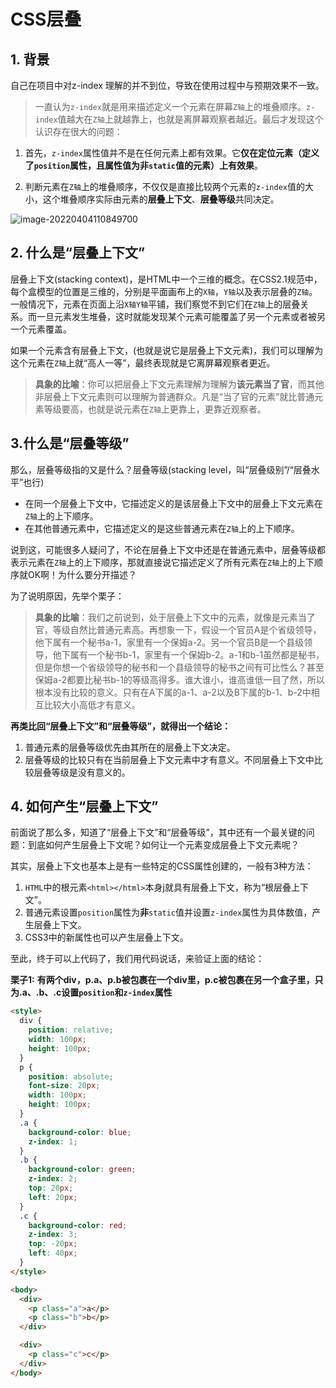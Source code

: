 # CSS层叠

## 1. 背景

自己在项目中对z-index 理解的并不到位，导致在使用过程中与预期效果不一致。

>一直认为`z-index`就是用来描述定义一个元素在屏幕`Z轴`上的堆叠顺序。`z-index`值越大在`Z轴`上就越靠上，也就是离屏幕观察者越近。最后才发现这个认识存在很大的问题：

1. 首先，`z-index`属性值并不是在任何元素上都有效果。它**仅在定位元素（定义了`position`属性，且属性值为非`static`值的元素）上有效果**。

2. 判断元素在`Z轴`上的堆叠顺序，不仅仅是直接比较两个元素的`z-index`值的大小，这个堆叠顺序实际由元素的**层叠上下文**、**层叠等级**共同决定。

![image-20220404110849700](https://cdn.jsdelivr.net/gh/MrJackC/PicGoImages/other/202404230900432.png)

## 2. 什么是“层叠上下文”

层叠上下文(stacking context)，是HTML中一个三维的概念。在CSS2.1规范中，每个盒模型的位置是三维的，分别是平面画布上的`X轴`，`Y轴`以及表示层叠的`Z轴`。一般情况下，元素在页面上沿`X轴Y轴`平铺，我们察觉不到它们在`Z轴`上的层叠关系。而一旦元素发生堆叠，这时就能发现某个元素可能覆盖了另一个元素或者被另一个元素覆盖。

如果一个元素含有层叠上下文，(也就是说它是层叠上下文元素)，我们可以理解为这个元素在`Z轴`上就“高人一等”，最终表现就是它离屏幕观察者更近。

> **具象的比喻**：你可以把层叠上下文元素理解为理解为**该元素当了官**，而其他非层叠上下文元素则可以理解为普通群众。凡是“当了官的元素”就比普通元素等级要高，也就是说元素在`Z轴`上更靠上，更靠近观察者。

## 3.什么是“层叠等级”

那么，层叠等级指的又是什么？层叠等级(stacking level，叫“层叠级别”/“层叠水平”也行)

- 在同一个层叠上下文中，它描述定义的是该层叠上下文中的层叠上下文元素在`Z轴`上的上下顺序。
- 在其他普通元素中，它描述定义的是这些普通元素在`Z轴`上的上下顺序。

说到这，可能很多人疑问了，不论在层叠上下文中还是在普通元素中，层叠等级都表示元素在`Z轴`上的上下顺序，那就直接说它描述定义了所有元素在`Z轴`上的上下顺序就OK啊！为什么要分开描述？

为了说明原因，先举个栗子：

> **具象的比喻**：我们之前说到，处于层叠上下文中的元素，就像是元素当了官，等级自然比普通元素高。再想象一下，假设一个官员A是个省级领导，他下属有一个秘书a-1，家里有一个保姆a-2。另一个官员B是一个县级领导，他下属有一个秘书b-1，家里有一个保姆b-2。a-1和b-1虽然都是秘书，但是你想一个省级领导的秘书和一个县级领导的秘书之间有可比性么？甚至保姆a-2都要比秘书b-1的等级高得多。谁大谁小，谁高谁低一目了然，所以根本没有比较的意义。只有在A下属的a-1、a-2以及B下属的b-1、b-2中相互比较大小高低才有意义。

**再类比回“层叠上下文”和“层叠等级”，就得出一个结论：**

1. 普通元素的层叠等级优先由其所在的层叠上下文决定。
2. 层叠等级的比较只有在当前层叠上下文元素中才有意义。不同层叠上下文中比较层叠等级是没有意义的。

## 4. 如何产生“层叠上下文”

前面说了那么多，知道了“层叠上下文”和“层叠等级”，其中还有一个最关键的问题：到底如何产生层叠上下文呢？如何让一个元素变成层叠上下文元素呢？

其实，层叠上下文也基本上是有一些特定的CSS属性创建的，一般有3种方法：

1. `HTML`中的根元素`<html></html>`本身j就具有层叠上下文，称为“根层叠上下文”。
2. 普通元素设置`position`属性为**非**`static`值并设置`z-index`属性为具体数值，产生层叠上下文。
3. CSS3中的新属性也可以产生层叠上下文。

至此，终于可以上代码了，我们用代码说话，来验证上面的结论：

**栗子1:** **有两个div，p.a、p.b被包裹在一个div里，p.c被包裹在另一个盒子里，只为.a、.b、.c设置`position`和`z-index`属性**

```html
<style>
  div {  
    position: relative;  
    width: 100px;  
    height: 100px;  
  }  
  p {  
    position: absolute;  
    font-size: 20px;  
    width: 100px;  
    height: 100px;  
  }  
  .a {  
    background-color: blue;  
    z-index: 1;  
  }  
  .b {  
    background-color: green;  
    z-index: 2;  
    top: 20px;  
    left: 20px;  
  }  
  .c {  
    background-color: red;  
    z-index: 3;  
    top: -20px;  
    left: 40px;  
  }
</style>

<body>  
  <div>  
    <p class="a">a</p>  
    <p class="b">b</p>  
  </div> 

  <div>  
    <p class="c">c</p>  
  </div>  
</body> 

```

